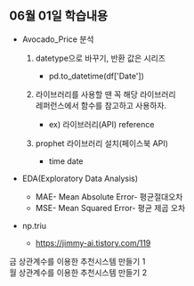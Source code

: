 ## 06월 01일 학습내용

- Avocado_Price 분석  
  1. datetype으로 바꾸기, 반환 값은 시리즈  
     - pd.to_datetime(df['Date'])
  2. 라이브러리를 사용할 땐 꼭 해당 라이브러리  
  레퍼런스에서 함수를 참고하고 사용하자.
     - ex) 라이브러리(API) reference

  3. prophet 라이브러리 설치(페이스북 API)
     - time date 

- EDA(Exploratory Data Analysis)
  - MAE- Mean Absolute Error- 평균절대오차
  - MSE- Mean Squared Error- 평균 제곱 오차 
- np.triu
  - https://jimmy-ai.tistory.com/119

금 상관계수를 이용한 추천시스템 만들기 1  
월 상관계수를 이용한 추천시스템 만들기 2
